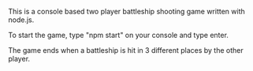 This is a console based two player battleship shooting game written with node.js.

To start the game, type "npm start" on your console and type enter.

The game ends when a battleship is hit in 3 different places by the other player.

